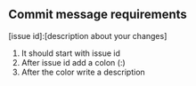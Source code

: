 ## Commit message requirements

[issue id]:[description about your changes]

1. It should start with issue id
2. After issue id add a colon (:)
3. After the color write a description
